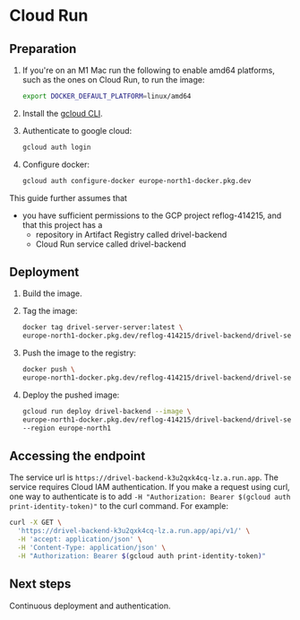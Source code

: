 # Cloud Run

## Preparation

1. If you're on an M1 Mac run the following to enable amd64 platforms, such as
   the ones on Cloud Run, to run the image:

   ```bash
   export DOCKER_DEFAULT_PLATFORM=linux/amd64
   ```

2. Install the [gcloud CLI](https://cloud.google.com/sdk/docs/install).

3. Authenticate to google cloud:
   
   ```bash
   gcloud auth login
   ```

4. Configure docker:
   
   ```bash
   gcloud auth configure-docker europe-north1-docker.pkg.dev
   ```

This guide further assumes that
- you have sufficient permissions to the GCP project reflog-414215, and that this project has a
   - repository in Artifact Registry called drivel-backend
   - Cloud Run service called drivel-backend

## Deployment

1. Build the image.

2. Tag the image:
   
   ```bash
   docker tag drivel-server-server:latest \
   europe-north1-docker.pkg.dev/reflog-414215/drivel-backend/drivel-server-server:latest
   ```

3. Push the image to the registry:

   ```bash
   docker push \
   europe-north1-docker.pkg.dev/reflog-414215/drivel-backend/drivel-server-server:latest
   ```

4. Deploy the pushed image:

   ```bash
   gcloud run deploy drivel-backend --image \
   europe-north1-docker.pkg.dev/reflog-414215/drivel-backend/drivel-server-server:latest \
   --region europe-north1
   ```

## Accessing the endpoint

The service url is `https://drivel-backend-k3u2qxk4cq-lz.a.run.app`. The
service requires Cloud IAM authentication. If you make a request using curl,
one way to authenticate is to add `-H "Authorization: Bearer $(gcloud auth
print-identity-token)"` to the curl command. For example:
```bash
curl -X GET \
  'https://drivel-backend-k3u2qxk4cq-lz.a.run.app/api/v1/' \
  -H 'accept: application/json' \
  -H 'Content-Type: application/json' \
  -H "Authorization: Bearer $(gcloud auth print-identity-token)"
```

## Next steps

Continuous deployment and authentication.
